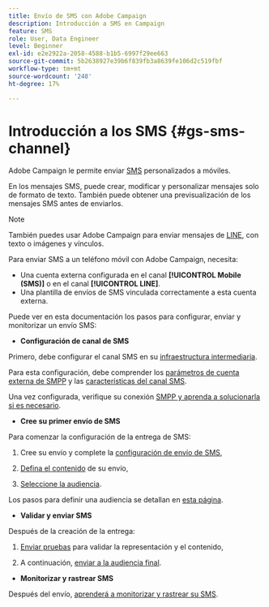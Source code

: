 ```yaml
---
title: Envío de SMS con Adobe Campaign
description: Introducción a SMS en Campaign
feature: SMS
role: User, Data Engineer
level: Beginner
exl-id: e2e2922a-2058-4588-b1b5-6997f29ee663
source-git-commit: 5b2638927e39b6f839fb3a8639fe106d2c519fbf
workflow-type: tm+mt
source-wordcount: '248'
ht-degree: 17%

---
```


# Introducción a los SMS {#gs-sms-channel}

Adobe Campaign le permite enviar [SMS](../send/sms/sms.md) personalizados a móviles.

En los mensajes SMS, puede crear, modificar y personalizar mensajes solo de formato de texto. También puede obtener una previsualización de los mensajes SMS antes de enviarlos.

>[!NOTE]
>
>También puedes usar Adobe Campaign para enviar mensajes de [LINE](../send/line.md), con texto o imágenes y vínculos.

Para enviar SMS a un teléfono móvil con Adobe Campaign, necesita:

* Una cuenta externa configurada en el canal **[!UICONTROL Mobile (SMS)]** o en el canal **[!UICONTROL LINE]**.
* Una plantilla de envíos de SMS vinculada correctamente a esta cuenta externa.

Puede ver en esta documentación los pasos para configurar, enviar y monitorizar un envío SMS:

* **Configuración de canal de SMS**

Primero, debe configurar el canal SMS en su [infraestructura intermediaria](sms-mid-sourcing.md).

<!--The steps depend on the platform: either you have [a standalone instance](sms-standalone-instance.md) or you are in [a mid-sourcing infrastructure](sms-mid-sourcing.md).-->

Para esta configuración, debe comprender los [parámetros de cuenta externa de SMPP](smpp-external-account.md) y las [características del canal SMS](sms-channel.md).

Una vez configurada, verifique su conexión [SMPP y aprenda a solucionarla si es necesario](smpp-connection.md).

* **Cree su primer envío de SMS**

Para comenzar la configuración de la entrega de SMS:

1. Cree su envío y complete la [configuración de envío de SMS](sms-delivery-settings.md),

1. [Defina el contenido](sms-content.md) de su envío,

1. [Seleccione la audiencia](sms-audience.md).

Los pasos para definir una audiencia se detallan en [esta página](../../audiences/create-audiences.md).

* **Validar y enviar SMS**

Después de la creación de la entrega:

1. [Enviar pruebas](sms-proofs.md) para validar la representación y el contenido,

1. A continuación, [enviar a la audiencia final](sms-send.md).

* **Monitorizar y rastrear SMS**

Después del envío, [aprenderá a monitorizar y rastrear su SMS](sms-monitor.md).
